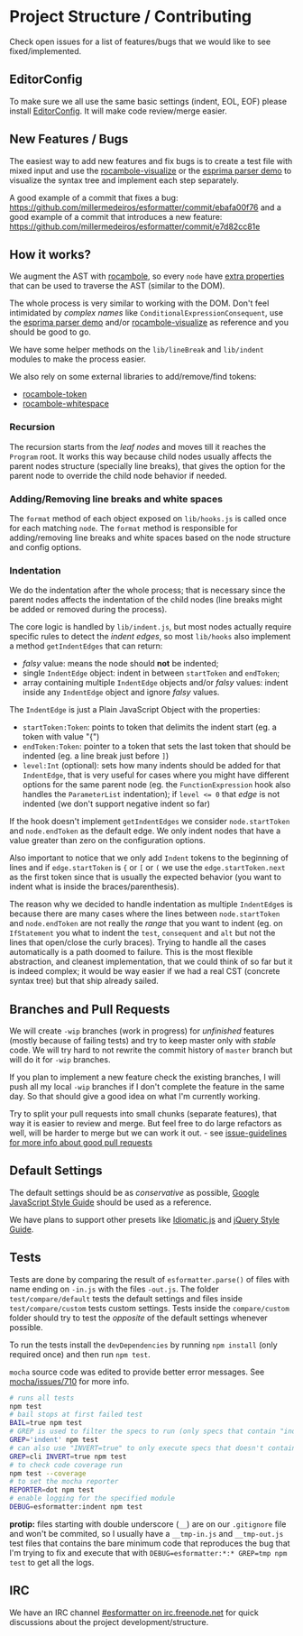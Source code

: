 # Project Structure / Contributing


Check open issues for a list of features/bugs that we would like to see
fixed/implemented.


## EditorConfig

To make sure we all use the same basic settings (indent, EOL, EOF) please
install [EditorConfig](http://editorconfig.org/#download). It will make code
review/merge easier.


## New Features / Bugs

The easiest way to add new features and fix bugs is to create a test file with
mixed input and use the [rocambole-visualize](http://piuccio.github.io/rocambole-visualize/)
or the [esprima parser demo](http://esprima.org/demo/parse.html) to visualize
the syntax tree and implement each step separately.

A good example of a commit that fixes a bug:
https://github.com/millermedeiros/esformatter/commit/ebafa00f76 and a good
example of a commit that introduces a new feature:
https://github.com/millermedeiros/esformatter/commit/e7d82cc81e



## How it works?

We augment the AST with
[rocambole](https://github.com/millermedeiros/rocambole), so every `node` have
[extra
properties](https://github.com/millermedeiros/rocambole#extra-properties) that
can be used to traverse the AST (similar to the DOM).

The whole process is very similar to working with the DOM. Don't feel
intimidated by *complex names* like `ConditionalExpressionConsequent`, use the
[esprima parser demo](http://esprima.org/demo/parse.html) and/or
[rocambole-visualize](http://piuccio.github.io/rocambole-visualize/) as reference
and you should be good to go.

We have some helper methods on the `lib/lineBreak` and `lib/indent` modules to
make the process easier.

We also rely on some external libraries to add/remove/find tokens:

 - [rocambole-token](https://github.com/millermedeiros/rocambole-token)
 - [rocambole-whitespace](https://github.com/millermedeiros/rocambole-whitespace)

### Recursion

The recursion starts from the *leaf nodes* and moves till it reaches the
`Program` root. It works this way because child nodes usually affects the
parent nodes structure (specially line breaks), that gives the option for the
parent node to override the child node behavior if needed.

### Adding/Removing line breaks and white spaces

The `format` method of each object exposed on `lib/hooks.js` is called once for
each matching `node`. The `format` method is responsible for adding/removing
line breaks and white spaces based on the node structure and config options.

### Indentation

We do the indentation after the whole process; that is necessary since the
parent nodes affects the indentation of the child nodes (line breaks might be
added or removed during the process).

The core logic is handled by `lib/indent.js`, but most nodes actually require
specific rules to detect the *indent edges*, so most `lib/hooks` also implement
a method `getIndentEdges` that can return:

 - *falsy* value: means the node should **not** be indented;
 - single `IndentEdge` object: indent in between `startToken` and `endToken`;
 - array containing multiple `IndentEdge` objects and/or *falsy* values: indent
   inside any `IndentEdge` object and ignore *falsy* values.

The `IndentEdge` is just a Plain JavaScript Object with the properties:

 - `startToken:Token`: points to token that delimits the indent start (eg. a token
   with value "{")
 - `endToken:Token`: pointer to a token that sets the last token that should be
   indented (eg. a line break just before `]`)
 - `level:Int` (optional): sets how many indents should be added for that
   `IndentEdge`, that is very useful for cases where you might have different
   options for the same parent node (eg. the `FunctionExpression` hook also
   handles the `ParameterList` indentation); if `level <= 0` that *edge* is not
   indented (we don't support negative indent so far)

If the hook doesn't implement `getIndentEdges` we consider `node.startToken`
and `node.endToken` as the default edge. We only indent nodes that have a value
greater than zero on the configuration options.

Also important to notice that we only add `Indent` tokens to the beginning of
lines and if `edge.startToken` is `{` or `[` or `(` we use the
`edge.startToken.next` as the first token since that is usually the expected
behavior (you want to indent what is inside the braces/parenthesis).

The reason why we decided to handle indentation as multiple `IndentEdge`s is
because there are many cases where the lines between `node.startToken` and
`node.endToken` are not really the *range* that you want to indent (eg. on
`IfStatement` you what to indent the `test`, `consequent` and `alt` but not the
lines that open/close the curly braces). Trying to handle all the cases
automatically is a path doomed to failure. This is the most flexible
abstraction, and cleanest implementation, that we could think of so far but it
is indeed complex; it would be way easier if we had a real CST (concrete syntax
tree) but that ship already sailed.



## Branches and Pull Requests

We will create `-wip` branches (work in progress) for *unfinished* features
(mostly because of failing tests) and try to keep master only with *stable*
code. We will try hard to not rewrite the commit history of `master` branch but
will do it for `-wip` branches.

If you plan to implement a new feature check the existing branches, I will push
all my local `-wip` branches if I don't complete the feature in the same day.
So that should give a good idea on what I'm currently working.

Try to split your pull requests into small chunks (separate features), that way
it is easier to review and merge. But feel free to do large refactors as well,
will be harder to merge but we can work it out. - see [issue-guidelines for
more info about good pull
requests](https://github.com/necolas/issue-guidelines/blob/master/CONTRIBUTING.md#pull-requests)



## Default Settings

The default settings should be as *conservative* as possible, [Google
JavaScript Style
Guide](http://google-styleguide.googlecode.com/svn/trunk/javascriptguide.xml)
should be used as a reference.

We have plans to support other presets like
[Idiomatic.js](https://github.com/rwldrn/idiomatic.js/) and [jQuery Style
Guide](http://contribute.jquery.org/style-guide/js).



## Tests

Tests are done by comparing the result of `esformatter.parse()` of files with
name ending on `-in.js` with the files `-out.js`. The folder
`test/compare/default` tests the default settings and files inside
`test/compare/custom` tests custom settings. Tests inside the `compare/custom`
folder should try to test the *opposite* of the default settings whenever
possible.

To run the tests install the `devDependencies` by running `npm install`
(only required once) and then run `npm test`.

`mocha` source code was edited to provide better error
messages. See [mocha/issues/710](https://github.com/visionmedia/mocha/pull/710)
for more info.

```sh
# runs all tests
npm test
# bail stops at first failed test
BAIL=true npm test
# GREP is used to filter the specs to run (only specs that contain "indent" in the name)
GREP='indent' npm test
# can also use "INVERT=true" to only execute specs that doesn't contain "cli" in the name
GREP=cli INVERT=true npm test
# to check code coverage run
npm test --coverage
# to set the mocha reporter
REPORTER=dot npm test
# enable logging for the specified module
DEBUG=esformatter:indent npm test
```

**protip:** files starting with double underscore (`__`) are on our
`.gitignore` file and won't be commited, so I usually have a `__tmp-in.js` and
`__tmp-out.js` test files that contains the bare minimum code that reproduces
the bug that I'm trying to fix and execute that with `DEBUG=esformatter:*:*
GREP=tmp npm test` to get all the logs.


## IRC

We have an IRC channel [#esformatter on
irc.freenode.net](http://webchat.freenode.net/?channels=esformatter) for quick
discussions about the project development/structure.



